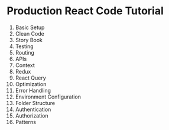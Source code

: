 # Production React Code Tutorial

1. Basic Setup 
2. Clean Code
3. Story Book
4. Testing
5. Routing
6. APIs
7. Context
8. Redux
9. React Query
10. Optimization
11. Error Handling
12. Environment Configuration   
13. Folder Structure
14. Authentication
15. Authorization
16. Patterns
